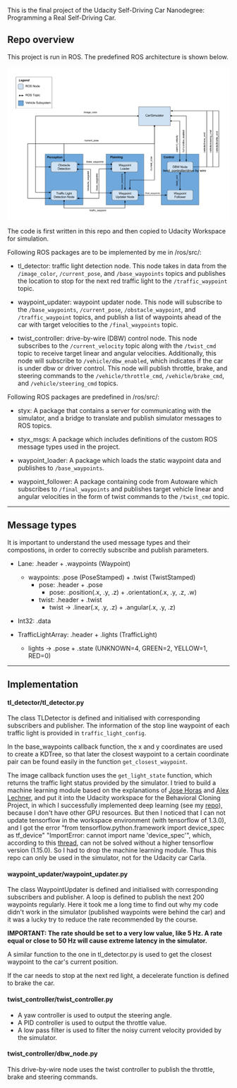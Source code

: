 This is the final project of the Udacity Self-Driving Car Nanodegree: Programming a Real Self-Driving Car.

## Repo overview

This project is run in ROS. The predefined ROS architecture is shown below.

![1.png](./ROS_architecture.png)

The code is first written in this repo and then copied to Udacity Workspace for simulation.

Following ROS packages are to be implemented by me in /ros/src/:

* tl_detector: traffic light detection node. This node takes in data from the `/image_color`, `/current_pose`, and `/base_waypoints` topics and publishes the location to stop for the next red traffic light to the `/traffic_waypoint` topic.

* waypoint_updater: waypoint updater node. This node will subscribe to the `/base_waypoints`, `/current_pose`, `/obstacle_waypoint`, and `/traffic_waypoint` topics, and publish a list of waypoints ahead of the car with target velocities to the `/final_waypoints` topic.

* twist_controller: drive-by-wire (DBW) control node. This node subscribes to the `/current_velocity` topic along with the `/twist_cmd` topic to receive target linear and angular velocities. Additionally, this node will subscribe to `/vehicle/dbw_enabled`, which indicates if the car is under dbw or driver control. This node will publish throttle, brake, and steering commands to the `/vehicle/throttle_cmd`, `/vehicle/brake_cmd`, and `/vehicle/steering_cmd` topics.

Following ROS packages are predefined in /ros/src/:

* styx: A package that contains a server for communicating with the simulator, and a bridge to translate and publish simulator messages to ROS topics.

* styx_msgs: A package which includes definitions of the custom ROS message types used in the project.

* waypoint_loader: A package which loads the static waypoint data and publishes to `/base_waypoints`.

* waypoint_follower: A package containing code from Autoware which subscribes to `/final_waypoints` and publishes target vehicle linear and angular velocities in the form of twist commands to the `/twist_cmd` topic.

---

## Message types

It is important to understand the used message types and their compostions, in order to correctly subscribe and publish parameters.

* Lane: .header + .waypoints (Waypoint)
  * waypoints: .pose (PoseStamped) + .twist (TwistStamped)
    * pose: .header + .pose
        * pose: .position(.x, .y, .z) + .orientation(.x, .y, .z, .w)
    * twist: .header + .twist
        * twist -> .linear(.x, .y, .z) + .angular(.x, .y, .z)

* Int32: .data

* TrafficLightArray: .header + .lights (TrafficLight)
  * lights -> .pose + .state (UNKNOWN=4, GREEN=2, YELLOW=1, RED=0)

---

## Implementation

#### tl_detector/tl_detector.py

The class TLDetector is defined and initialised with corresponding subscribers and publisher. The information of the stop line waypoint of each traffic light is provided in `traffic_light_config`.

In the base_waypoints callback function, the x and y coordinates are used to create a KDTree, so that later the closest waypoint to a certain coordinate pair can be found easily in the function `get_closest_waypoint`.

The image callback function uses the `get_light_state` function, which returns the traffic light status provided by the simulator. I tried to build a machine learning module based on the explanations of [Jose Horas](https://josehoras.github.io/sdc-capstone-project/#5-traffic-light-classifier) and [Alex Lechner](https://github.com/alex-lechner/Traffic-Light-Classification), and put it into the Udacity workspace for the Behavioral Cloning Project, in which I successfully implemented deep learning (see my [repo](https://github.com/dingchen-github/BehavioralCloning)), because I don't have other GPU resources. But then I noticed that I can not update tensorflow in the workspace environment (with tensorflow of 1.3.0), and I got the error "from tensorflow.python.framework import device_spec as tf_device" "ImportError: cannot import name 'device_spec'", which, according to this [thread](https://github.com/tensorflow/tensorflow/issues/40857), can not be solved without a higher tensorflow version (1.15.0). So I had to drop the machine learning module. Thus this repo can only be used in the simulator, not for the Udacity car Carla.

#### waypoint_updater/waypoint_updater.py

The class WaypointUpdater is defined and initialised with corresponding subscribers and publisher. A loop is defined to publish the next 200 waypoints regularly. Here it took me a long time to find out why my code didn't work in the simulator (published waypoints were behind the car) and it was a lucky try to reduce the rate recommended by the course.

**IMPORTANT: The rate should be set to a very low value, like 5 Hz. A rate equal or close to 50 Hz will cause extreme latency in the simulator.**

A similar function to the one in tl_detector.py is used to get the closest waypoint to the car's current position.

If the car needs to stop at the next red light, a decelerate function is defined to brake the car.

#### twist_controller/twist_controller.py

* A yaw controller is used to output the steering angle.
* A PID controller is used to output the throttle value.
* A low pass filter is used to filter the noisy current velocity provided by the simulator.

#### twist_controller/dbw_node.py

This drive-by-wire node uses the twist controller to publish the throttle, brake and steering commands.
